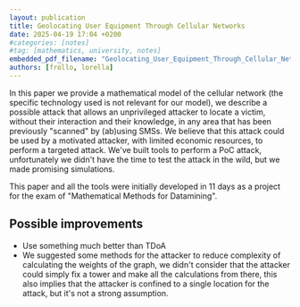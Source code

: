 ```yaml
---
layout: publication
title: Geolocating User Equipment Through Cellular Networks
date: 2025-04-19 17:04 +0200
#categories: [notes]
#tag: [mathematics, university, notes]
embedded_pdf_filename: "Geolocating_User_Equipment_Through_Cellular_Networks.pdf"
authors: [frollo, lorella]
---
```


In this paper we provide a mathematical model of the cellular network (the specific technology used is not relevant for our model), we describe a possible attack that allows an unprivileged attacker to locate a victim, without their interaction and their knowledge, in any area that has been previously "scanned" by (ab)using SMSs. We believe that this attack could be used by a motivated attacker, with limited economic resources, to perform a targeted attack. We've built tools to perform a PoC attack, unfortunately we didn't have the time to test the attack in the wild, but we made promising simulations.

This paper and all the tools were initially developed in 11 days as a project for the exam of "Mathematical Methods for Datamining".

## Possible improvements

- Use something much better than TDoA
- We suggested some methods for the attacker to reduce complexity of calculating the weights of the graph, we didn't consider that the attacker could simply fix a tower and make all the calculations from there, this also implies that the attacker is confined to a single location for the attack, but it's not a strong assumption.
